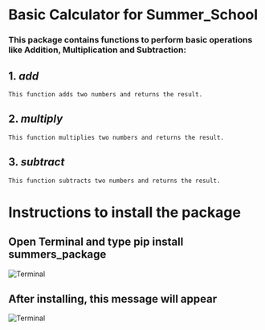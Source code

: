 # __Basic Calculator for Summer_School__

### This package contains functions to perform basic operations like Addition, Multiplication and Subtraction:

## 1. _add_  
    This function adds two numbers and returns the result.

## 2. _multiply_
    This function multiplies two numbers and returns the result.

## 3. _subtract_
    This function subtracts two numbers and returns the result.

# __Instructions to install the package__

## Open Terminal and type __pip install summers_package__
![Terminal](https://i.im.ge/2024/04/25/Z02vwr.WhatsApp-Image-2024-04-25-at-9-06-51-PM.jpeg)

## After installing, this message will appear
![Terminal](https://i.im.ge/2024/04/25/Z02kA1.WhatsApp-Image-2024-04-25-at-9-12-46-PM.jpeg)